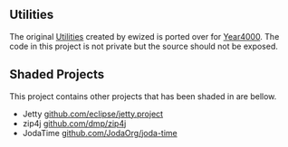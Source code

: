 Utilities
---------

The original [Utilities] created by ewized is ported over for [Year4000].
The code in this project is not private but the source should not be exposed.

Shaded Projects
---------------

This project contains other projects that has been shaded in are bellow.

- Jetty [github.com/eclipse/jetty.project](https://github.com/eclipse/jetty.project)
- zip4j [github.com/dmp/zip4j](https://github.com/dmp/zip4j)
- JodaTime [github.com/JodaOrg/joda-time](https://github.com/JodaOrg/joda-time)

[utilities]: https://github.com/ewized/utilities/
[year4000]: https://www.year4000.net/